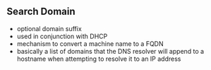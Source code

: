 
## Search Domain

- optional domain suffix
- used in conjunction with DHCP
- mechanism to convert a machine name to a FQDN
- basically a list of domains that the DNS resolver will append to a hostname when attempting to resolve it to an IP address